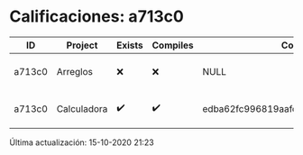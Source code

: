 # Calificaciones: a713c0
|ID|Project|Exists|Compiles|CommitHash|CommitDate|CheckDate|Comments|
|-|-|-|-|-|-|-|-|
|a713c0|Arreglos|❌|❌|NULL|NULL|15-10-2020 21:23:22|No se encontró el archivo en PracticasComputacionI/Arreglos/Arreglos.cpp|
|a713c0|Calculadora|✔️|✔️|edba62fc996819aafcf6a271cb58f0e85ba3b978|10-10-2020 03:46:41|15-10-2020 21:23:19|NULL|

Última actualización: 15-10-2020 21:23